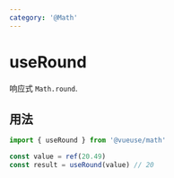 ```yaml
---
category: '@Math'
---
```


# useRound

响应式 `Math.round`.

## 用法

```ts
import { useRound } from '@vueuse/math'

const value = ref(20.49)
const result = useRound(value) // 20
```
